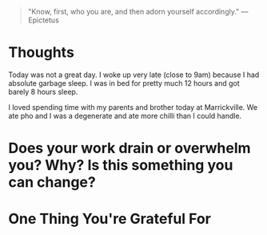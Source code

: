 
> \"Know, first, who you are, and then adorn yourself accordingly.\" — Epictetus

# Thoughts
Today was not a great day. I woke up very late (close to 9am) because I had absolute garbage sleep. I was in bed for pretty much 12 hours and got barely 8 hours sleep.

I loved spending time with my parents and brother today at Marrickville. We ate pho and I was a degenerate and ate more chilli than I could handle.

# Does your work drain or overwhelm you? Why? Is this something you can change?

# One Thing You're Grateful For

